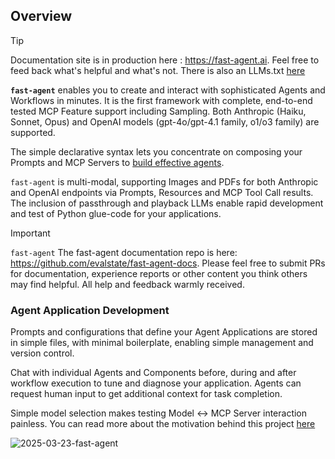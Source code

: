 ## Overview

> [!TIP]
> Documentation site is in production here : https://fast-agent.ai. Feel free to feed back what's helpful and what's not. There is also an LLMs.txt [here](https://fast-agent.ai/llms.txt)

**`fast-agent`** enables you to create and interact with sophisticated Agents and Workflows in minutes. It is the first framework with complete, end-to-end tested MCP Feature support including Sampling. Both Anthropic (Haiku, Sonnet, Opus) and OpenAI models (gpt-4o/gpt-4.1 family, o1/o3 family) are supported.

The simple declarative syntax lets you concentrate on composing your Prompts and MCP Servers to [build effective agents](https://www.anthropic.com/research/building-effective-agents).

`fast-agent` is multi-modal, supporting Images and PDFs for both Anthropic and OpenAI endpoints via Prompts, Resources and MCP Tool Call results. The inclusion of passthrough and playback LLMs enable rapid development and test of Python glue-code for your applications.

> [!IMPORTANT]
>
> `fast-agent` The fast-agent documentation repo is here: https://github.com/evalstate/fast-agent-docs. Please feel free to submit PRs for documentation, experience reports or other content you think others may find helpful. All help and feedback warmly received.

### Agent Application Development

Prompts and configurations that define your Agent Applications are stored in simple files, with minimal boilerplate, enabling simple management and version control.

Chat with individual Agents and Components before, during and after workflow execution to tune and diagnose your application. Agents can request human input to get additional context for task completion.

Simple model selection makes testing Model <-> MCP Server interaction painless. You can read more about the motivation behind this project [here](https://llmindset.co.uk/resources/fast-agent/)

![2025-03-23-fast-agent](https://github.com/user-attachments/assets/8f6dbb69-43e3-4633-8e12-5572e9614728)

